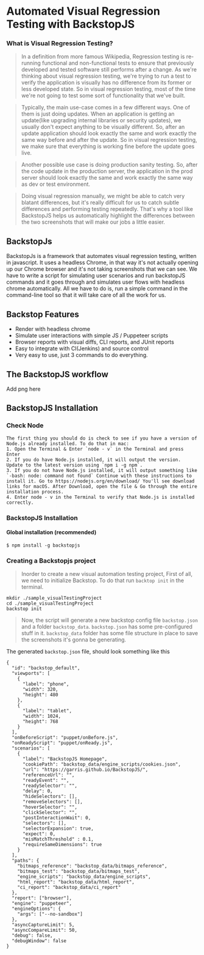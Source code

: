 # Automated Visual Regression Testing with BackstopJS

### What is Visual Regression Testing?

> In a definition from more famous Wikipedia, Regression testing is re-running functional and non-functional tests to ensure that previously developed and tested software still performs after a change. As we're thinking about visual regression testing, we're trying to run a test to verify the application is visually has no difference from its former or less developed state. So in visual regression testing, most of the time we're not going to test some sort of functionality that we've built. 

> Typically, the main use-case comes in a few different ways. One of them is just doing updates. When an application is getting an update(like upgrading internal libraries or security updates), we usually don't expect anything to be visually different. So, after an update application should look exactly the same and work exactly the same way before and after the update. So in visual regression testing, we make sure that everything is working fine before the update goes live.

> Another possible use case is doing production sanity testing. So, after the code update in the production server, the application in the prod server should look exactly the same and work exactly the same way as dev or test environment.

> Doing visual regression manually, we might be able to catch very blatant differences, but it's really difficult for us to catch subtle differences and performing testing repeatedly. That's why a tool like BackstopJS helps us automatically highlight the differences between the two screenshots that will make our jobs a little easier.

## BackstopJs

BackstopJs is a framework that automates visual regression testing, written in javascript. It uses a headless Chrome, in that way it's not actually opening up our Chrome browser and it's not taking screenshots that we can see. We have to write a script for simulating user scenarios and run backstopJS commands and it goes through and simulates user flows with headless chrome automatically. All we have to do is, run a simple command in the command-line tool so that it will take care of all the work for us.


## Backstop Features

 - Render with headless chrome
 - Simulate user interactions with simple JS / Puppeteer scripts
 - Browser reports with visual diffs, CLI reports, and JUnit reports
 - Easy to integrate with CI(Jenkins) and source control
 - Very easy to use, just 3 commands to do everything.

## The BackstopJS workflow

Add png here


## BackstopJS Installation

### Check Node

```
The first thing you should do is check to see if you have a version of Node.js already installed. To do that in mac:
1. Open the Terminal & Enter `node - v` in the Terminal and press Enter
2. If you do have Node.js installed, it will output the version. Update to the latest version using `npm i -g npm`.
3. If you do not have Node.js installed, it will output something like `-bash: node: command not found` Continue with these instructions to install it. Go to https://nodejs.org/en/download/ You'll see download links for macOS. After Download, open the file & Go through the entire installation process. 
4. Enter node - v in the Terminal to verify that Node.js is installed correctly.
```

### BackstopJS Installation

#### Global installation (recommended)
`$ npm install -g backstopjs`

### Creating a Backstopjs project

> Inorder to create a new visual automation testing project, First of all, we need to initialize Backstop. To do that run `backtop init` in the terminal. 

```
mkdir ./sample_visualTestingProject
cd ./sample_visualTestingProject
backstop init
```

> Now, the script will generate a new backstop config file `backstop.json` and a folder `backstop_data`. `backstop.json` has some pre-configured stuff in it. `backstop_data` folder has some file structure in place to save the screenshots it's gonna be generating.

The generated `backstop.json` file, should look something like this
```
{
  "id": "backstop_default",
  "viewports": [
    {
      "label": "phone",
      "width": 320,
      "height": 480
    },
    {
      "label": "tablet",
      "width": 1024,
      "height": 768
    }
  ],
  "onBeforeScript": "puppet/onBefore.js",
  "onReadyScript": "puppet/onReady.js",
  "scenarios": [
    {
      "label": "BackstopJS Homepage",
      "cookiePath": "backstop_data/engine_scripts/cookies.json",
      "url": "https://garris.github.io/BackstopJS/",
      "referenceUrl": "",
      "readyEvent": "",
      "readySelector": "",
      "delay": 0,
      "hideSelectors": [],
      "removeSelectors": [],
      "hoverSelector": "",
      "clickSelector": "",
      "postInteractionWait": 0,
      "selectors": [],
      "selectorExpansion": true,
      "expect": 0,
      "misMatchThreshold" : 0.1,
      "requireSameDimensions": true
    }
  ],
  "paths": {
    "bitmaps_reference": "backstop_data/bitmaps_reference",
    "bitmaps_test": "backstop_data/bitmaps_test",
    "engine_scripts": "backstop_data/engine_scripts",
    "html_report": "backstop_data/html_report",
    "ci_report": "backstop_data/ci_report"
  },
  "report": ["browser"],
  "engine": "puppeteer",
  "engineOptions": {
    "args": ["--no-sandbox"]
  },
  "asyncCaptureLimit": 5,
  "asyncCompareLimit": 50,
  "debug": false,
  "debugWindow": false
}
```
